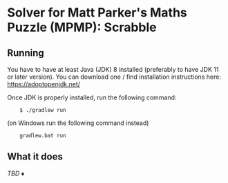 # Solver for Matt Parker's Maths Puzzle (MPMP): Scrabble

## Running

You have to have at least Java (JDK) 8 installed (preferably to have JDK 11 or later version). You can download
one / find installation instructions here: https://adoptopenjdk.net/

Once JDK is properly installed, run the following command:

```
    $ ./gradlew run
```

(on Windows run the following command instead)

```
    gradlew.bat run
```

## What it does

_TBD_
♦
